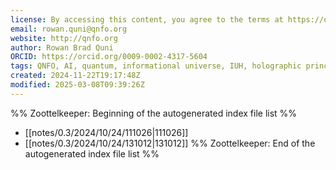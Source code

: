 ```yaml
---
license: By accessing this content, you agree to the terms at https://qnfo.org/LICENSE
email: rowan.quni@qnfo.org
website: http://qnfo.org
author: Rowan Brad Quni
ORCID: https://orcid.org/0009-0002-4317-5604
tags: QNFO, AI, quantum, informational universe, IUH, holographic principle
created: 2024-11-22T19:17:48Z
modified: 2025-03-08T09:39:26Z
---
```


%% Zoottelkeeper: Beginning of the autogenerated index file list %%
-  [[notes/0.3/2024/10/24/111026|111026]]
-  [[notes/0.3/2024/10/24/131012|131012]]
%% Zoottelkeeper: End of the autogenerated index file list %%
